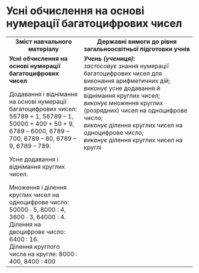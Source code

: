 # Усні обчислення на основі нумерації багатоцифрових чисел
<table>
  <tr>
    <td width="40%" align="center"><b>Зміст навчального матеріалу<b></td>
    <td width="60%" align="center"><b>Державні вимоги до рівня загальноосвітньої підготовки учнів</b></td>
  </tr>
  <tr>
    <td width="40%" style="vertical-align:top !important;"><b>Усні обчислення на основі нумерації багатоцифрових чисел</b><br>
<p>Додавання і віднімання на основі нумерації багатоцифрових чисел:   56789 + 1, 56789 – 1, 50000 + 400 + 50 + 9, 6789 –  6000, 6789 – 700, 6789 – 80, 6789 – 9, 6789 – 789.</p> 
<p>Усне додавання і віднімання круглих чисел.</p>
Множення і ділення круглих чисел на одноцифрове число: 50000 ∙ 5, 8000 : 4, 3600 ∙ 3, 64000 : 4. <br>
Ділення на двоцифрове число: 6400 : 16.<br>
Ділення круглого числа на кругле: 8000 : 400, 8400 : 400<br></td>
    <td width="60%" style="vertical-align:top !important;"><i><b>Учень (учениця):</b></i><br>
<i>застосовує</i> знання нумерації багатоцифрових чисел для виконання арифметичних дій;<br>
<i>виконує</i> усне додавання й віднімання круглих чисел;<br>
<i>виконує</i> множення круглих (розрядних) чисел на одноцифрове число;<br>
<i>виконує</i> ділення круглих чисел на одноцифрове число;<br>
<i>виконує</i> ділення круглих чисел на круглі <br></td>
  </tr>
</table>
